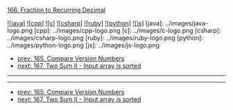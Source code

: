 [166. Fraction to Recurring Decimal](https://leetcode.com/problems/fraction-to-recurring-decimal/)

[![java]](../java/166-fraction-to-recurring-decimal.md)
[![cpp]](../cpp/166-fraction-to-recurring-decimal.md)
[![c]](../c/166-fraction-to-recurring-decimal.md)
[![csharp]](../csharp/166-fraction-to-recurring-decimal.md)
[![ruby]](../ruby/166-fraction-to-recurring-decimal.md)
[![python]](../python/166-fraction-to-recurring-decimal.md)
[![js]](../js/166-fraction-to-recurring-decimal.md)
[java]: ../images/java-logo.png
[cpp]: ../images/cpp-logo.png
[c]: ../images/c-logo.png
[csharp]: ../images/csharp-logo.png
[ruby]: ../images/ruby-logo.png
[python]: ../images/python-logo.png
[js]: ../images/js-logo.png

- [prev: 165. Compare Version Numbers](165-compare-version-numbers.md)
- [next: 167. Two Sum II - Input array is sorted](167-two-sum-ii-input-array-is-sorted.md)

---


---

- [prev: 165. Compare Version Numbers](165-compare-version-numbers.md)
- [next: 167. Two Sum II - Input array is sorted](167-two-sum-ii-input-array-is-sorted.md)
